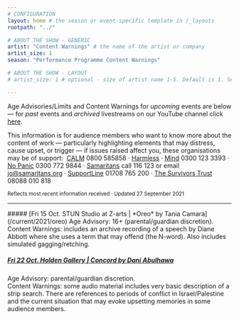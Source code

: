```yaml
---
# CONFIGURATION
layout: home # the season or event-specific template in /_layouts
rootpath: "../"

# ABOUT THE SHOW - GENERIC
artist: "Content Warnings" # the name of the artist or company
artist_size: 1
season: "Performance Programme Content Warnings"

# ABOUT THE SHOW - LAYOUT
# artist_size: 1 # optional - size of artist name 1-5. Default is 1. Set longer names to lower values

---
```

Age Advisories/Limits and Content Warnings for *upcoming* events are below — for *past* events and *archived* livestreams on our YouTube channel click [here](/archive/warnings).        
        
This information is for audience members who want to know more about the content of work — particularly highlighting elements that may distress, cause upset, or trigger — if issues raised affect you, these organisations may be of support:&nbsp;&nbsp;<a href="https://thecalmzone.net" target="_blank">CALM</a> 0800 585858 · <a href="https://harmless.org.uk" target="_blank">Harmless</a> · <a href="https://mind.org.uk" target="_blank">Mind</a> 0300 123 3393 · <a href="https://nopanic.org.uk" target="_blank">No Panic</a> 0300 772 9844 · <a href="https://samaritans.org" target="_blank">Samaritans</a> call 116 123 or email jo@samaritans.org · <a href="https://supportline.org.uk" target="_blank">SupportLine</a> 01708 765 200 · <a href="https://www.thesurvivorstrust.org" target="_blank">The Survivors Trust</a> 08088 010 818        
        
<small>Reflects most recent information received · Updated 27 September 2021</small>        
<hr>         
##### [Fri 15 Oct. STUN Studio at Z-arts | *Oreo* by Tania Camara](/current/2021/oreo)        
Age Advisory: 16+ (parental/guardian discretion).<br>Content Warnings: includes an archive recording of a speech by Diane Abbott where she uses a term that may offend (the N-word). Also includes simulated gagging/retching.         
         
##### [Fri 22 Oct. Holden Gallery | *Concord* by Dani Abulhawa](/current/2021/abulhawa)        
Age Advisory: parental/guardian discretion.<br>Content Warnings: some audio material includes very basic description of a strip search. There are references to periods of conflict in Israel/Palestine and the current situation that may evoke upsetting memories in some audience members.
